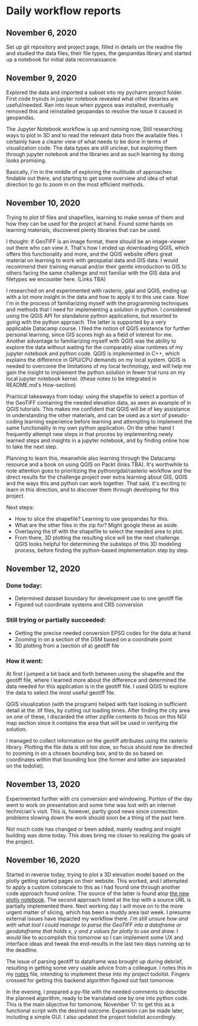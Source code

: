 # Daily workflow reports
## November 6, 2020
Set up git repository and project page,
filled in details on the readme file and 
studied the data files, their file types, the geopandas
library and started up a notebook for initial
data reconnaissance.
## November 9, 2020
Explored the data and imported a subset into my 
pycharm project folder. 
First code tryouts in jupyter notebook revealed what
other libraries are useful/needed. Ran into issue
when pygeos was installed, eventually removed this
and reïnstalled geopandas to resolve the issue it
caused in geopandas.

The Jupyter Notebook workflow is up and running now,
Still researching ways to plot in 3D and to read the
relevant data from the available files. I certainly
have a clearer view of what needs to be done in terms
of visualization code. The data types are still unclear,
but exploring them through jupyter notebook and the 
libraries and as such learning by doing looks promising.

Basically, I'm in the middle of exploring the multitude
of approaches findable out there, and starting to get
some overview and idea of what direction to go
to zoom in on the most efficient methods.
## November 10, 2020
Trying to plot tif files and shapefiles, learning
to make sense of them and how they can
be used for the project at hand. Found some
hands on learning materials, discovered plenty
libraries that can be used.

I thought: if GeoTIFF is an image format, there
should be an image-viewer out there who can view
it. That's how I ended up downloading QGIS, which
offers this functionality and more, and the 
QGIS website offers great material on learning
to work with geospatial data and GIS data.
I would recommend their training manual and/or their
gentle introduction to GIS to others facing
the same challenge and not familiar with the GIS
data and filetypes we encounter here. (Links TBA)

I researched on and experimented with rasterio, gdal
and QGIS, ending up with a lot more insight in the
data and how to apply it to this use case. Now
I'm in the process of familiarizing myself with the
programming techniques and methods that I need
for implementing a solution in python. I considered
using the QGIS API for standalone python applications,
but resorted to going with the python approach. The latter
is supported by a very applicable Datacamp course. I filed
the notion of QGIS existence for further personal learning,
since GIS scores high as a field of interest for me.
Another advantage to familiarizing myself with QGIS was
the ability to explore the data without waiting for the
comparably slow runtimes of my jupyter notebook and python
code. QGIS is implemented in C++, which explains the
difference in GPU/CPU demands on my local system. QGIS
is needed to overcome the limitations of my local technology,
and will help me gain the insight to implement the python
solution in fewer trial runs on my local jupyter notebook kernel.
(these notes to be integrated in README.md's How-section)

Practical takeaways from today: using the shapefile to select
a portion of the GeoTIFF containing the needed elevation
data, as seen an example of in QGIS tutorials. This makes me
confident that QGIS will be of key assistance in understanding the
other materials, and can be used as a sort of pseudo-coding
learning experience before learning and attempting to implement
the same functionality in my own python application. On the other
hand I frequently attempt new steps in that process by implementing
newly learned steps and insights in a jupyter notebook, and by finding
online how to take the next step.

Planning to learn this, meanwhile also learning through the
Datacamp resource and a book on using QGIS on Packt (links TBA).
It's worthwhile to note attention goes to prioritizing the
python/gdal/rasterio workflow and the direct results for the
challenge project over extra learning about
GIS, QGIS and the ways this and python can work together.
That said, it's exciting to learn in this direction, and to
discover them through developing for this project.

Next steps:
- How to slice the shapefile? Learning to use geopandas for this.
- What are the other files in the zip for? Might google these as aside.
- Overlaying the tif with the shapefile to select the needed area to plot.
- From there, 3D plotting the resulting slice will be the next challenge.
QGIS looks helpful for determining the substeps of this 3D modeling process,
before finding the python-based implementation step by step.
## November 12, 2020

### Done today:
- Determined dataset boundary
 for development use to one geotiff file
- Figured out coordinate systems and CRS conversion

### Still trying or partially succeeded:
- Getting the precise needed conversion 
 EPSG codes for the data at hand
- Zooming in on a section of the DSM based on a
coordinate point
- 3D plotting from a (section of a) geotiff file

### How it went:
At first I jumped a bit back and forth between using the shapefile
and the geotiff file, where I learned more about the
difference and determined the data needed for this
application is in the geotiff file. I used QGIS to 
explore the data to select the most useful geotiff file.

QGIS visualization (with the program) helped with
fast looking in sufficient detail at the .tif files, by
cutting out loading times.
After finding the city area on one of these, I discarded
the other zipfile contents to focus on this
NGI map section since it contains the area that will
be used in verifying the solution.

I managed to collect information on the geotiff attributes
using the rasterio library. Plotting the file data
is still too slow, so focus should now be directed
to zooming in on a chosen bounding box, and to do so based
on coordinates within that bounding box (the former
and latter are separated on the todolist).

## November 13, 2020
Experimented further with crs conversion and windowing. Portion of the 
day went to work on presentation and some time was lost
with an internet technician's visit. This is, however,
partly good news since connection problems slowing down
the work should soon be a thing of the past here.

Not much code has changed or been added, mainly reading and 
insight building was done today. This does bring me closer to
realizing the goals of the project.

## November 16, 2020
Started in reverse today, trying to plot a 3D elevation model based
on the plotly getting started pages on their website. This worked, 
and I attempted to apply a custom colorscale to this as I had found
one through another code approach found online. The source of the latter
is found atop [the new plotly notebook](plotly.ipynb). The second approach listed
at the top with a source URL is partially implemented there. Next working day
I will move on to the more urgent matter of slicing, which has been a muddy
area last week. I presume external issues have impacted my workflow there.
*I'm still unsure how and with what tool I could manage to parse the GeoTIFF
into a dataframe or geodataframe that holds x, y and z values
for plotly to use and draw.* I would like to accomplish this tomorrow so 
I can implement some UX and interface ideas and tweak the end-results in the last two
days running up to the deadline.

The issue of parsing geotiff to dataframe was
brought up during debrief, resulting in getting
some very usable advice from a colleague. I notes this 
in my [notes](notes.txt) file, intending
to implement these into my project todolist.
Fingers crossed for getting this backend algorithm
figured out fast tomorrow.

In the evening, I prepared a py-file with 
the needed comments to describe the planned
algorithm, ready to be translated one by one
into python code. This is the main objective
for tomorrow, November 17: to get this as a functional
script with the desired outcome. Expansion can be
made later, including a simple GUI. I also updated
the project todolist accordingly.